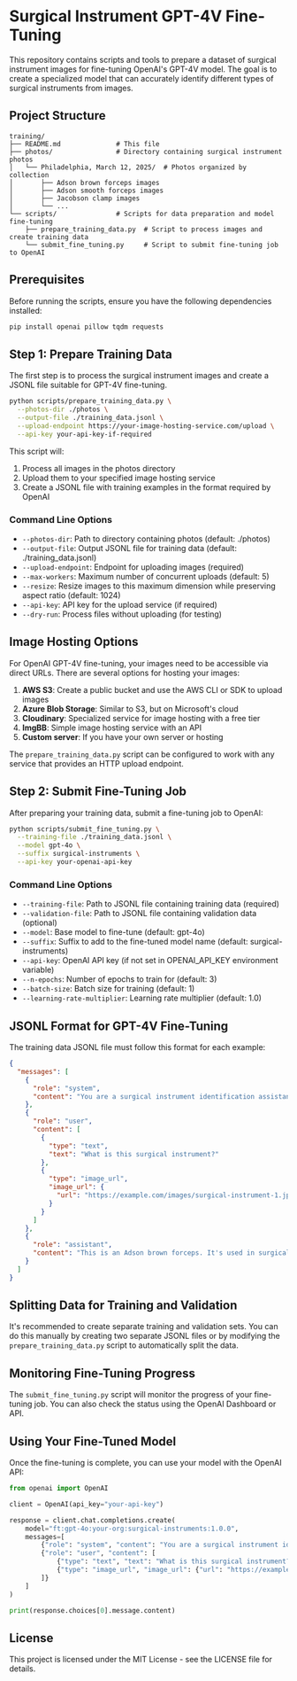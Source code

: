 # Surgical Instrument GPT-4V Fine-Tuning

This repository contains scripts and tools to prepare a dataset of surgical instrument images for fine-tuning OpenAI's GPT-4V model. The goal is to create a specialized model that can accurately identify different types of surgical instruments from images.

## Project Structure

```
training/
├── README.md              # This file
├── photos/                # Directory containing surgical instrument photos
│   └── Philadelphia, March 12, 2025/  # Photos organized by collection
│       ├── Adson brown forceps images
│       ├── Adson smooth forceps images
│       ├── Jacobson clamp images
│       └── ...
└── scripts/               # Scripts for data preparation and model fine-tuning
    ├── prepare_training_data.py  # Script to process images and create training data
    └── submit_fine_tuning.py     # Script to submit fine-tuning job to OpenAI
```

## Prerequisites

Before running the scripts, ensure you have the following dependencies installed:

```bash
pip install openai pillow tqdm requests
```

## Step 1: Prepare Training Data

The first step is to process the surgical instrument images and create a JSONL file suitable for GPT-4V fine-tuning.

```bash
python scripts/prepare_training_data.py \
  --photos-dir ./photos \
  --output-file ./training_data.jsonl \
  --upload-endpoint https://your-image-hosting-service.com/upload \
  --api-key your-api-key-if-required
```

This script will:
1. Process all images in the photos directory
2. Upload them to your specified image hosting service
3. Create a JSONL file with training examples in the format required by OpenAI

### Command Line Options

- `--photos-dir`: Path to directory containing photos (default: ./photos)
- `--output-file`: Output JSONL file for training data (default: ./training_data.jsonl)
- `--upload-endpoint`: Endpoint for uploading images (required)
- `--max-workers`: Maximum number of concurrent uploads (default: 5)
- `--resize`: Resize images to this maximum dimension while preserving aspect ratio (default: 1024)
- `--api-key`: API key for the upload service (if required)
- `--dry-run`: Process files without uploading (for testing)

## Image Hosting Options

For OpenAI GPT-4V fine-tuning, your images need to be accessible via direct URLs. There are several options for hosting your images:

1. **AWS S3**: Create a public bucket and use the AWS CLI or SDK to upload images
2. **Azure Blob Storage**: Similar to S3, but on Microsoft's cloud
3. **Cloudinary**: Specialized service for image hosting with a free tier
4. **ImgBB**: Simple image hosting service with an API
5. **Custom server**: If you have your own server or hosting

The `prepare_training_data.py` script can be configured to work with any service that provides an HTTP upload endpoint.

## Step 2: Submit Fine-Tuning Job

After preparing your training data, submit a fine-tuning job to OpenAI:

```bash
python scripts/submit_fine_tuning.py \
  --training-file ./training_data.jsonl \
  --model gpt-4o \
  --suffix surgical-instruments \
  --api-key your-openai-api-key
```

### Command Line Options

- `--training-file`: Path to JSONL file containing training data (required)
- `--validation-file`: Path to JSONL file containing validation data (optional)
- `--model`: Base model to fine-tune (default: gpt-4o)
- `--suffix`: Suffix to add to the fine-tuned model name (default: surgical-instruments)
- `--api-key`: OpenAI API key (if not set in OPENAI_API_KEY environment variable)
- `--n-epochs`: Number of epochs to train for (default: 3)
- `--batch-size`: Batch size for training (default: 1)
- `--learning-rate-multiplier`: Learning rate multiplier (default: 1.0)

## JSONL Format for GPT-4V Fine-Tuning

The training data JSONL file must follow this format for each example:

```json
{
  "messages": [
    {
      "role": "system",
      "content": "You are a surgical instrument identification assistant. When shown an image of a surgical instrument, identify the type of instrument accurately."
    },
    {
      "role": "user",
      "content": [
        {
          "type": "text",
          "text": "What is this surgical instrument?"
        },
        {
          "type": "image_url",
          "image_url": {
            "url": "https://example.com/images/surgical-instrument-1.jpg"
          }
        }
      ]
    },
    {
      "role": "assistant",
      "content": "This is an Adson brown forceps. It's used in surgical procedures for grasping, clamping, or manipulating tissues."
    }
  ]
}
```

## Splitting Data for Training and Validation

It's recommended to create separate training and validation sets. You can do this manually by creating two separate JSONL files or by modifying the `prepare_training_data.py` script to automatically split the data.

## Monitoring Fine-Tuning Progress

The `submit_fine_tuning.py` script will monitor the progress of your fine-tuning job. You can also check the status using the OpenAI Dashboard or API.

## Using Your Fine-Tuned Model

Once the fine-tuning is complete, you can use your model with the OpenAI API:

```python
from openai import OpenAI

client = OpenAI(api_key="your-api-key")

response = client.chat.completions.create(
    model="ft:gpt-4o:your-org:surgical-instruments:1.0.0",
    messages=[
        {"role": "system", "content": "You are a surgical instrument identification assistant."},
        {"role": "user", "content": [
            {"type": "text", "text": "What is this surgical instrument?"},
            {"type": "image_url", "image_url": {"url": "https://example.com/your-image.jpg"}}
        ]}
    ]
)

print(response.choices[0].message.content)
```

## License

This project is licensed under the MIT License - see the LICENSE file for details.
